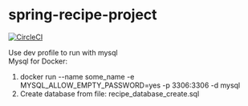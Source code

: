 # spring-recipe-project
[![CircleCI](https://circleci.com/gh/BartoszDabrowski00/spring-recipe-project/tree/master.svg?style=svg)](https://circleci.com/gh/BartoszDabrowski00/spring-recipe-project/tree/master)

Use dev profile to run with mysql  
Mysql for Docker:  
1. docker run --name some_name -e MYSQL_ALLOW_EMPTY_PASSWORD=yes -p 3306:3306 -d mysql  
2. Create database from file: recipe_database_create.sql
